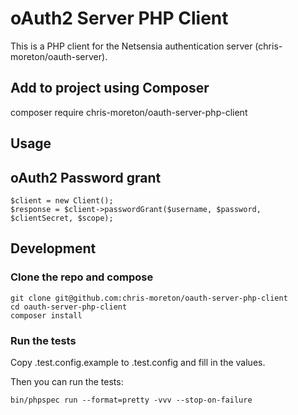 # oAuth2 Server PHP Client

This is a PHP client for the Netsensia authentication server (chris-moreton/oauth-server).

Add to project using Composer
-----------------------------

composer require chris-moreton/oauth-server-php-client
    
Usage
-----

## oAuth2 Password grant

    $client = new Client();
    $response = $client->passwordGrant($username, $password, $clientSecret, $scope);
    

Development
-----------

### Clone the repo and compose

    git clone git@github.com:chris-moreton/oauth-server-php-client
    cd oauth-server-php-client
    composer install

### Run the tests

Copy .test.config.example to .test.config and fill in the values.

Then you can run the tests:

    bin/phpspec run --format=pretty -vvv --stop-on-failure
